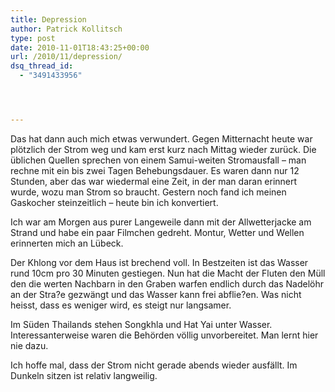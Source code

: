 ```yaml
---
title: Depression
author: Patrick Kollitsch
type: post
date: 2010-11-01T18:43:25+00:00
url: /2010/11/depression/
dsq_thread_id:
  - "3491433956"




---
```

Das hat dann auch mich etwas verwundert. Gegen Mitternacht heute war plötzlich der Strom weg und kam erst kurz nach Mittag wieder zurück. Die üblichen Quellen sprechen von einem Samui-weiten Stromausfall &#8211; man rechne mit ein bis zwei Tagen Behebungsdauer. Es waren dann nur 12 Stunden, aber das war wiedermal eine Zeit, in der man daran erinnert wurde, wozu man Strom so braucht. Gestern noch fand ich meinen Gaskocher steinzeitlich &#8211; heute bin ich konvertiert.

Ich war am Morgen aus purer Langeweile dann mit der Allwetterjacke am Strand und habe ein paar Filmchen gedreht. Montur, Wetter und Wellen erinnerten mich an Lübeck.

Der Khlong vor dem Haus ist brechend voll. In Bestzeiten ist das Wasser rund 10cm pro 30 Minuten gestiegen. Nun hat die Macht der Fluten den Müll den die werten Nachbarn in den Graben warfen endlich durch das Nadelöhr an der Stra?e gezwängt und das Wasser kann frei abflie?en. Was nicht heisst, dass es weniger wird, es steigt nur langsamer.

Im Süden Thailands stehen Songkhla und Hat Yai unter Wasser. Interessanterweise waren die Behörden völlig unvorbereitet. Man lernt hier nie dazu.

Ich hoffe mal, dass der Strom nicht gerade abends wieder ausfällt. Im Dunkeln sitzen ist relativ langweilig.